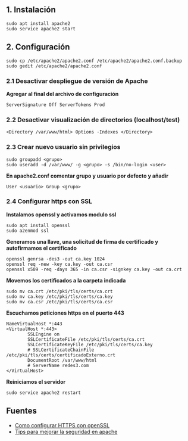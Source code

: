 ## 1. Instalación

```
sudo apt install apache2
sudo service apache2 start
```

## 2. Configuración

```
sudo cp /etc/apache2/apache2.conf /etc/apache2/apache2.conf.backup 
sudo gedit /etc/apache2/apache2.conf
```

### 2.1 Desactivar despliegue de versión de Apache

**Agregar al final del archivo de configuración**

`
ServerSignature Off
ServerTokens Prod
`

### 2.2 Desactivar visualización de directorios (localhost/test)

`
<Directory /var/www/html>
	Options -Indexes
</Directory>
`

### 2.3 Crear nuevo usuario sin privilegios

```
sudo groupadd <grupo>
sudo useradd -d /var/www/ -g <grupo> -s /bin/no-login <user>
```

**En apache2.conf comentar grupo y usuario por defecto y añadir**

`
User <usuario>
Group <grupo>
`

### 2.4 Configurar https con SSL

**Instalamos openssl y activamos modulo ssl**

```
sudo apt install openssl
sudo a2enmod ssl
```

**Generamos una llave, una solicitud de firma de certificado y autofirmamos el certificado**

```
openssl genrsa -des3 -out ca.key 1024
openssl req -new -key ca.key -out ca.csr
openssl x509 -req -days 365 -in ca.csr -signkey ca.key -out ca.crt
```

**Movemos los certificados a la carpeta indicada**

```
sudo mv ca.crt /etc/pki/tls/certs/ca.crt
sudo mv ca.key /etc/pki/tls/certs/ca.key
sudo mv ca.csr /etc/pki/tls/certs/ca.csr
```

**Escuchamos peticiones https en el puerto 443**

```
NameVirtualHost *:443
<VirtualHost *:443>
        SSLEngine on
        SSLCertificateFile /etc/pki/tls/certs/ca.crt
        SSLCertificateKeyFile /etc/pki/tls/certs/ca.key
        # SSLCertificateChainFile /etc/pki/tls/certs/certificadoExterno.crt
        DocumentRoot /var/www/html
        # ServerName redes3.com
</VirtualHost>
```

**Reiniciamos el servidor**

```
sudo service apache2 restart
```


## Fuentes
- [Como configurar HTTPS con openSSL](http://www.linuxhispano.net/2011/02/21/configurar-soporte-https-en-apache/)
- [Tips para mejorar la seguridad en apache](https://www.tecmint.com/apache-security-tips/)
